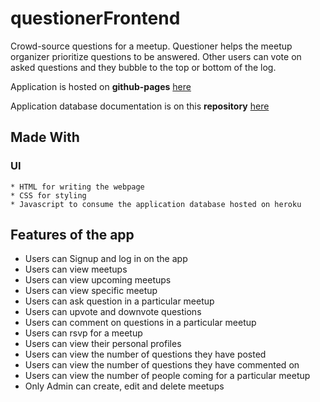 # questionerFrontend
Crowd-source questions for a meetup. Questioner helps the meetup organizer prioritize questions to be answered. Other users can vote on asked questions and they bubble to the top or bottom of the log.

Application is hosted on **github-pages** [ here ](https://mchardex.github.io/questionerFrontend/index.html)

Application database documentation is on this **repository** [ here ](https://github.com/McHardex/questioner)

## Made With
  ### UI
    * HTML for writing the webpage
    * CSS for styling
    * Javascript to consume the application database hosted on heroku

## Features of the app
* Users can Signup and log in on the app
* Users can view meetups
* Users can view upcoming meetups
* Users can view specific meetup
* Users can ask question in a particular meetup
* Users can upvote and downvote questions
* Users can comment on questions in a particular meetup
* Users can rsvp for a meetup
* Users can view their personal profiles
* Users can view the number of questions they have posted
* Users can view the number of questions they have commented on
* Users can view the number of people coming for a particular meetup
* Only Admin can create, edit and delete meetups